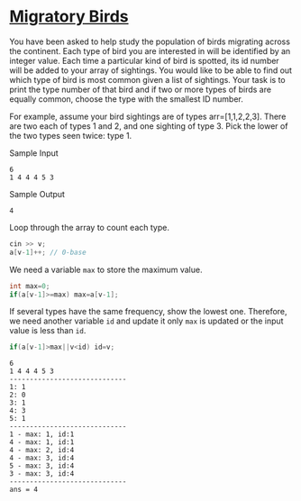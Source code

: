 # [Migratory Birds](https://www.hackerrank.com/challenges/migratory-birds/problem)

You have been asked to help study the population of birds migrating across the continent. Each type of bird you are interested in will be identified by an integer value. Each time a particular kind of bird is spotted, its id number will be added to your array of sightings. You would like to be able to find out which type of bird is most common given a list of sightings. Your task is to print the type number of that bird and if two or more types of birds are equally common, choose the type with the smallest ID number.

For example, assume your bird sightings are of types arr=[1,1,2,2,3]. There are two each of types 1 and 2, and one sighting of type 3. Pick the lower of the two types seen twice: type 1.

Sample Input
```
6
1 4 4 4 5 3
```

Sample Output
```
4
```

Loop through the array to count each type. 
```cpp
cin >> v;
a[v-1]++; // 0-base
```

We need a variable ``max`` to store the maximum value.
```cpp
int max=0;
if(a[v-1]>=max) max=a[v-1];
```

If several types have the same frequency, show the lowest one. Therefore, we need another variable ``id`` and update it only ``max`` is updated or the input value is less than ``id``.

```cpp
if(a[v-1]>max||v<id) id=v;
```

```
6
1 4 4 4 5 3
-----------------------------
1: 1
2: 0
3: 1
4: 3
5: 1
-----------------------------
1 - max: 1, id:1
4 - max: 1, id:1
4 - max: 2, id:4
4 - max: 3, id:4
5 - max: 3, id:4
3 - max: 3, id:4
-----------------------------
ans = 4
```